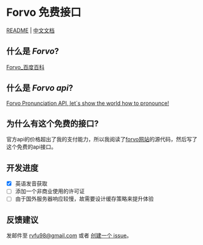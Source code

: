 # Forvo 免费接口
[README](README.md) | [中文文档](README_zh.md)
## 什么是 *Forvo*?
[Forvo_百度百科](https://baike.baidu.com/item/Forvo)
## 什么是 *Forvo api*?
[Forvo Pronunciation API, let´s show the world how to pronounce!](https://api.forvo.com/)
## 为什么有这个免费的接口?
官方api的价格超出了我的支付能力，所以我阅读了[forvo网站](https://forvo.com/)的源代码，然后写了这个免费的api接口。
## 开发进度
- [x] 英语发音获取
- [ ] 添加一个非商业使用的许可证
- [ ] 由于国外服务器响应较慢，故需要设计缓存策略来提升体验
## 反馈建议
发邮件至 [rvfu98@gmail.com](mailto:rvfu98@gmail.com) 或者 [创建一个 issue](https://github.com/rvfu/forvo-api-free/issues/new)。
